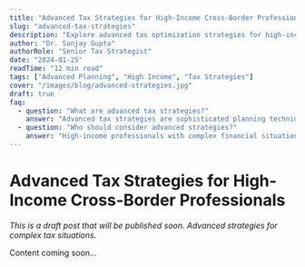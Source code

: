 ```yaml
---
title: "Advanced Tax Strategies for High-Income Cross-Border Professionals"
slug: "advanced-tax-strategies"
description: "Explore advanced tax optimization strategies for high-income professionals returning to India, including complex planning techniques and compliance considerations."
author: "Dr. Sanjay Gupta"
authorRole: "Senior Tax Strategist"
date: "2024-01-25"
readTime: "12 min read"
tags: ["Advanced Planning", "High Income", "Tax Strategies"]
cover: "/images/blog/advanced-strategies.jpg"
draft: true
faq:
  - question: "What are advanced tax strategies?"
    answer: "Advanced tax strategies are sophisticated planning techniques that go beyond basic tax planning to optimize tax outcomes for complex situations."
  - question: "Who should consider advanced strategies?"
    answer: "High-income professionals with complex financial situations, multiple income sources, or significant assets should consider advanced tax strategies."
---
```


# Advanced Tax Strategies for High-Income Cross-Border Professionals

*This is a draft post that will be published soon. Advanced strategies for complex tax situations.*

Content coming soon...
